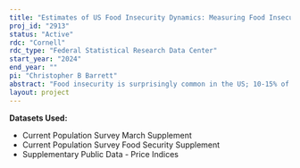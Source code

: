 ```yaml
---
title: "Estimates of US Food Insecurity Dynamics: Measuring Food Insecurity Across the US with a New Synthetic Panel Approach"
proj_id: "2913"
status: "Active"
rdc: "Cornell"
rdc_type: "Federal Statistical Research Data Center"
start_year: "2024"
end_year: ""
pi: "Christopher B Barrett"
abstract: "Food insecurity is surprisingly common in the US; 10-15% of households experience food insecurity in any given year. But little is known about household food insecurity dynamics, i.e., whether food insecurity is an outcome that households experience only transitorily, for short periods of time, or a more chronic state and for which households food insecurity is chronic versus transitory. We use a new synthetic panel estimation method (Dang et al. 2014), a data-driven approach to estimate dynamics when we cannot directly observe the same households over many time periods (as in panel data).  We adapt the existing method to the rotating panel sampling design in the Current Population Survey, in particular its Food Security Supplements (CPS-FSS). We generate a new food insecurity dynamics measure we developed, the probability of food security (PFS, Lee et al. 2022), by comparing observed household food expenditures to the food expenditures needed to avoid food insecurity, as reflected in the USDA's Cost of the Thrifty Food Plan estimates. Combining the new method and measure permits us to estimate indicators of food insecurity dynamics among US households from 2000-2021. Specifically, we will estimate the prevalence of short-run, transitory food insecurity and of long-run, chronic food insecurity. We will estimate spell lengths for periods of food insecurity and the share of the food insecure who are chronically versus transitorily, food insecure, in both national and state-specific samples. We will establish which household attributes are most strongly associated with persistent versus transitory food insecurity, versus consistent food security."
layout: project
---
```


**Datasets Used:**

  - Current Population Survey March Supplement 
  - Current Population Survey Food Security Supplement 
  - Supplementary Public Data - Price Indices 

